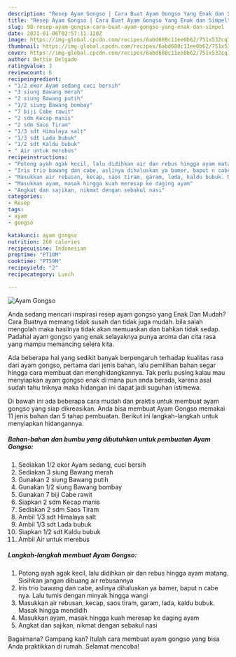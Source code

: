 ```yaml
---
description: "Resep Ayam Gongso | Cara Buat Ayam Gongso Yang Enak dan Simpel"
title: "Resep Ayam Gongso | Cara Buat Ayam Gongso Yang Enak dan Simpel"
slug: 98-resep-ayam-gongso-cara-buat-ayam-gongso-yang-enak-dan-simpel
date: 2021-01-06T02:57:11.120Z
image: https://img-global.cpcdn.com/recipes/6abd680c11ee0b62/751x532cq70/ayam-gongso-foto-resep-utama.jpg
thumbnail: https://img-global.cpcdn.com/recipes/6abd680c11ee0b62/751x532cq70/ayam-gongso-foto-resep-utama.jpg
cover: https://img-global.cpcdn.com/recipes/6abd680c11ee0b62/751x532cq70/ayam-gongso-foto-resep-utama.jpg
author: Bettie Delgado
ratingvalue: 3
reviewcount: 6
recipeingredient:
- "1/2 ekor Ayam sedang cuci bersih"
- "3 siung Bawang merah"
- "2 siung Bawang putih"
- "1/2 siung Bawang bombay"
- "7 biji Cabe rawit"
- "2 sdm Kecap manis"
- "2 sdm Saos Tiram"
- "1/3 sdt Himalaya salt"
- "1/3 sdt Lada bubuk"
- "1/2 sdt Kaldu bubuk"
- " Air untuk merebus"
recipeinstructions:
- "Potong ayah agak kecil, lalu didihkan air dan rebus hingga ayam matang. Sisihkan jangan dibuang air rebusannya"
- "Iris trio bawang dan cabe, aslinya dihaluskan ya bamer, baput n cabe nya. Lalu tumis dengan minyak hingga wangi"
- "Masukkan air rebusan, kecap, saos tiram, garam, lada, kaldu bubuk. Masak hingga mendidih"
- "Masukkan ayam, masak hingga kuah meresap ke daging ayam"
- "Angkat dan sajikan, nikmat dengan sebakul nasi"
categories:
- Resep
tags:
- ayam
- gongso

katakunci: ayam gongso 
nutrition: 260 calories
recipecuisine: Indonesian
preptime: "PT10M"
cooktime: "PT59M"
recipeyield: "2"
recipecategory: Lunch

---
```



![Ayam Gongso](https://img-global.cpcdn.com/recipes/6abd680c11ee0b62/751x532cq70/ayam-gongso-foto-resep-utama.jpg)

Anda sedang mencari inspirasi resep ayam gongso yang Enak Dan Mudah? Cara Buatnya memang tidak susah dan tidak juga mudah. bila salah mengolah maka hasilnya tidak akan memuaskan dan bahkan tidak sedap. Padahal ayam gongso yang enak selayaknya punya aroma dan cita rasa yang mampu memancing selera kita.



Ada beberapa hal yang sedikit banyak berpengaruh terhadap kualitas rasa dari ayam gongso, pertama dari jenis bahan, lalu pemilihan bahan segar hingga cara membuat dan menghidangkannya. Tak perlu pusing kalau mau menyiapkan ayam gongso enak di mana pun anda berada, karena asal sudah tahu triknya maka hidangan ini dapat jadi suguhan istimewa.


Di bawah ini ada beberapa cara mudah dan praktis untuk membuat ayam gongso yang siap dikreasikan. Anda bisa membuat Ayam Gongso memakai 11 jenis bahan dan 5 tahap pembuatan. Berikut ini langkah-langkah untuk menyiapkan hidangannya.

<!--inarticleads1-->

##### Bahan-bahan dan bumbu yang dibutuhkan untuk pembuatan Ayam Gongso:

1. Sediakan 1/2 ekor Ayam sedang, cuci bersih
1. Sediakan 3 siung Bawang merah
1. Gunakan 2 siung Bawang putih
1. Gunakan 1/2 siung Bawang bombay
1. Gunakan 7 biji Cabe rawit
1. Siapkan 2 sdm Kecap manis
1. Sediakan 2 sdm Saos Tiram
1. Ambil 1/3 sdt Himalaya salt
1. Ambil 1/3 sdt Lada bubuk
1. Siapkan 1/2 sdt Kaldu bubuk
1. Ambil  Air untuk merebus




<!--inarticleads2-->

##### Langkah-langkah membuat Ayam Gongso:

1. Potong ayah agak kecil, lalu didihkan air dan rebus hingga ayam matang. Sisihkan jangan dibuang air rebusannya
1. Iris trio bawang dan cabe, aslinya dihaluskan ya bamer, baput n cabe nya. Lalu tumis dengan minyak hingga wangi
1. Masukkan air rebusan, kecap, saos tiram, garam, lada, kaldu bubuk. Masak hingga mendidih
1. Masukkan ayam, masak hingga kuah meresap ke daging ayam
1. Angkat dan sajikan, nikmat dengan sebakul nasi




Bagaimana? Gampang kan? Itulah cara membuat ayam gongso yang bisa Anda praktikkan di rumah. Selamat mencoba!

